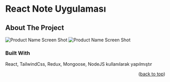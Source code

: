
# React Note  Uygulaması



<!-- ABOUT THE PROJECT -->
## About The Project

![Product Name Screen Shot](https://github.com/ZiyaOzgul/React-Weather-App/blob/master/client/img/note-2.png)
![Product Name Screen Shot](https://github.com/ZiyaOzgul/React-Weather-App/blob/master/client/img/note.png)



### Built With

React, TailwindCss,  Redux, Mongoose, NodeJS kullanılarak yapılmıştır 



<p align="right">(<a href="#readme-top">back to top</a>)</p>





